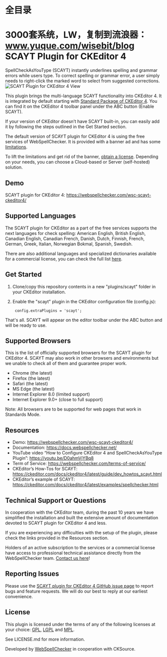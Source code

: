 # 全目录

3000套系统，LW，复制到流浪器：www.yuque.com/wisebit/blog
SCAYT Plugin for CKEditor 4
=====================

SpellCheckAsYouType (SCAYT) instantly underlines spelling and grammar errors while users type. To correct spelling or grammar error, a user simply needs to right-click the marked word to select from suggested corrections.
![SCAYT Plugin for CKEditor 4 View](https://webspellchecker.com/app/images/scayt_plugin_for_ckeditor4.png)

This plugin brings the multi-language SCAYT functionality into CKEditor 4. It is integrated by default starting with [Standard Package of CKEditor 4](https://ckeditor.com/ckeditor-4/download/). You can find it on the CKEditor 4 toolbar panel under the ABC button (Enable SCAYT).

If your version of CKEditor doesn’t have SCAYT built-in, you can easily add it by following the steps outlined in the Get Started section.

The default version of SCAYT plugin for CKEditor 4 is using the free services of WebSpellChecker. It is provided with a banner ad and has some [limitations](https://docs.webspellchecker.net/display/WebSpellCheckerCloud/Free+and+Paid+WebSpellChecker+Cloud+Services+Comparison+for+CKEditor).

To lift the limitations and get rid of the banner, [obtain a license](https://webspellchecker.com/wsc-scayt-ckeditor4/#pricing). Depending on your needs, you can choose a Cloud-based or Server (self-hosted) solution.

Demo
------------
SCAYT plugin for CKEditor 4: https://webspellchecker.com/wsc-scayt-ckeditor4/

Supported Languages
------------

The SCAYT plugin for CKEditor as a part of the free services supports the next languages for check spelling: American English, British English, Canadian English, Canadian French, Danish, Dutch, Finnish, French, German, Greek, Italian, Norwegian Bokmal, Spanish, Swedish.

There are also additional languages and specialized dictionaries available for a commercial license, you can check the full list [here](https://webspellchecker.com/additional-dictionaries/).

Get Started
------------

1. Clone/copy this repository contents in a new "plugins/scayt" folder in your CKEditor installation.
2. Enable the "scayt" plugin in the CKEditor configuration file (config.js):

        config.extraPlugins = 'scayt';

That's all. SCAYT will appear on the editor toolbar under the ABC button and will be ready to use.

Supported Browsers
-------

This is the list of officially supported browsers for the SCAYT plugin for CKEditor 4. SCAYT may also work in other browsers and environments but we unable to check all of them and guarantee proper work.

* Chrome (the latest)
* Firefox (the latest)
* Safari (the latest)
* MS Edge (the latest)
* Internet Explorer 8.0 (limited support)
* Internet Explorer 9.0+ (close to full support)

Note: All browsers are to be supported for web pages that work in Standards Mode.

Resources
-------

* Demo: https://webspellchecker.com/wsc-scayt-ckeditor4/
* Documentation: https://docs.webspellchecker.net/
* YouTube video “How to Configure CKEditor 4 and SpellCheckAsYouType Plugin”: https://youtu.be/D0ahmVjYBq8
* Term of Service: https://webspellchecker.com/terms-of-service/
* CKEditor’s How-Tos for SCAYT: https://ckeditor.com/docs/ckeditor4/latest/guide/dev_howtos_scayt.html
* CKEditor’s example of SCAYT: https://ckeditor.com/docs/ckeditor4/latest/examples/spellchecker.html

Technical Support or Questions
-------

In cooperation with the CKEditor team, during the past 10 years we have simplified the installation and built the extensive amount of documentation devoted to SCAYT plugin for CKEditor 4 and less.

If you are experiencing any difficulties with the setup of the plugin, please check the links provided in the Resources section.

Holders of an active subscription to the services or a commercial license have access to professional technical assistance directly from the WebSpellChecker team. [Contact us here](https://webspellchecker.com/contact-us/)!

Reporting Issues
-------

Please use the [SCAYT plugin for CKEditor 4 GitHub issue page](https://github.com/WebSpellChecker/ckeditor-plugin-scayt/issues) to report bugs and feature requests. We will do our best to reply at our earliest convenience.

License
-------

This plugin is licensed under the terms of any of the following licenses at your choice: [GPL](www.gnu.org/licenses/gpl.html), [LGPL](www.gnu.org/licenses/lgpl.html) and [MPL](www.mozilla.org/MPL/MPL-1.1.html).

See LICENSE.md for more information.

Developed by [WebSpellChecker](https://webspellchecker.com/) in cooperation with CKSource.
